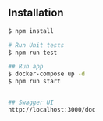 ## Installation

```bash
$ npm install
```

```bash
# Run Unit tests
$ npm run test

## Run app
$ docker-compose up -d
$ npm run start


## Swagger UI
http://localhost:3000/doc